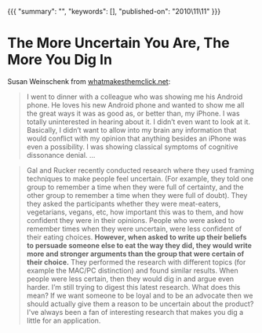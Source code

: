 {{{
    "summary": "",
    "keywords": [],
    "published-on": "2010\\11\\11"
}}}


# The More Uncertain You Are, The More You Dig In

Susan Weinschenk from [whatmakesthemclick.net][1]:

> I went to dinner with a colleague who was showing me his Android phone. He loves his new Android phone and wanted to show me all the great ways it was as good as, or better than, my iPhone. I was totally uninterested in hearing about it. I didn’t even want to look at it. Basically, I didn’t want to allow into my brain any information that would conflict with my opinion that anything besides an iPhone was even a possibility. I was showing classical symptoms of cognitive dissonance denial.
...

> Gal and Rucker recently conducted research where they used framing techniques to make people feel uncertain. (For example, they told one group to remember a time when they were full of certainty, and the other group to remember a time when they were full of doubt). They they asked the participants whether they were meat-eaters, vegetarians, vegans, etc, how important this was to them, and how confident they were in their opinions. People who were asked to remember times when they were uncertain, were less confident of their eating choices. **However, when asked to write up their beliefs to persuade someone else to eat the way they did, they would write more and stronger arguments than the group that were certain of their choice.** They performed the research with different topics (for example the MAC/PC distinction) and found similar results. When people were less certain, then they would dig in and argue even harder.
> I’m still trying to digest this latest research. What does this mean? If we want someone to be loyal and to be an advocate then we should actually give them a reason to be uncertain about the product?
I've always been a fan of interesting research that makes you dig a little for an application.

 [1]: http://www.whatmakesthemclick.net/2010/11/01/100-things-you-should-know-about-people-46-the-more-uncertain-you-are-the-more-you-dig-in-and-defend-your-ideas/
